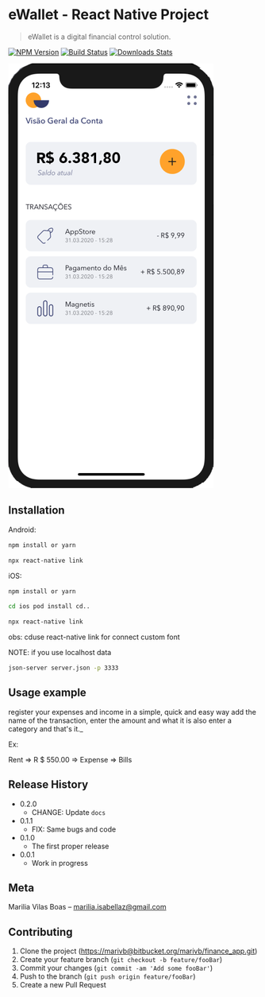 # eWallet - React Native Project
> eWallet is a digital financial control solution.

[![NPM Version][npm-image]][npm-url]
[![Build Status][travis-image]][travis-url]
[![Downloads Stats][npm-downloads]][npm-url]

![](header.png)

## Installation

Android:

```sh
npm install or yarn 
```
```sh
npx react-native link 
```

iOS:

```sh
npm install or yarn
```

```sh
cd ios pod install cd..
```

```sh
npx react-native link 
```
obs: cduse react-native link for connect custom font

NOTE: if you use localhost data 

```sh
json-server server.json -p 3333
```


## Usage example

register your expenses and income in a simple, quick and easy way add the name of the transaction, enter the amount and what it is also enter a category and that's it._

Ex:

Rent => R $ 550.00 => Expense => Bills

## Release History

* 0.2.0
    * CHANGE: Update `docs`
* 0.1.1
    * FIX: Same bugs and code
* 0.1.0
    * The first proper release
* 0.0.1
    * Work in progress

## Meta

Marilia Vilas Boas – marilia.isabellaz@gmail.com

## Contributing

1. Clone the project (<https://marivb@bitbucket.org/marivb/finance_app.git>)
2. Create your feature branch (`git checkout -b feature/fooBar`)
3. Commit your changes (`git commit -am 'Add some fooBar'`)
4. Push to the branch (`git push origin feature/fooBar`)
5. Create a new Pull Request

<!-- Markdown link & img dfn's -->
[npm-image]: https://img.shields.io/npm/v/datadog-metrics.svg?style=flat-square
[npm-url]: https://npmjs.org/package/datadog-metrics
[npm-downloads]: https://img.shields.io/npm/dm/datadog-metrics.svg?style=flat-square
[travis-image]: https://img.shields.io/travis/dbader/node-datadog-metrics/master.svg?style=flat-square
[travis-url]: https://travis-ci.org/dbader/node-datadog-metrics
[wiki]: https://github.com/yourname/yourproject/wiki
